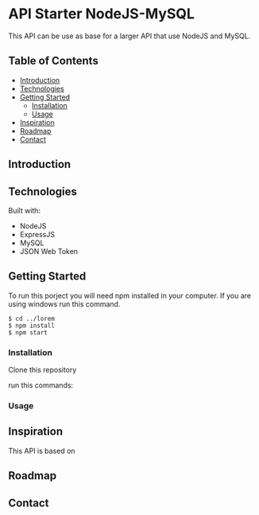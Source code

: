 # API Starter NodeJS-MySQL

This API can be use as base for a larger API that use NodeJS and MySQL.

## Table of Contents

* [Introduction](#introduction)
* [Technologies](#technologies)
* [Getting Started](#getting-started)
    * [Installation](#installation)
    * [Usage](#usage)
* [Inspiration](#inspiration)
* [Roadmap](#readmap)
* [Contact](#contact)

## Introduction

## Technologies

Built with:
* NodeJS
* ExpressJS
* MySQL
* JSON Web Token

## Getting Started

To run this porject you will need npm installed in your computer. If you are using windows run this command.
```
$ cd ../lorem
$ npm install
$ npm start
```
### Installation

Clone this repository 

run this commands:

### Usage

## Inspiration

This API is based on 

## Roadmap

## Contact
